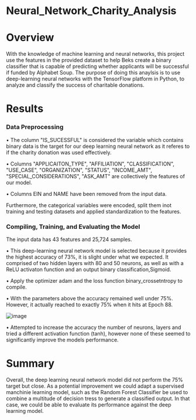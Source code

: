 # Neural_Network_Charity_Analysis
# Overview
With the knowledge of machine learning and neural networks, this project use the features in the provided dataset to help Beks create a binary classifier that is capable of predicting whether applicants will be successful if funded by Alphabet Soup. 
The purpose of doing this anaylsis is to use deep-learning neural networks with the TensorFlow platform in Python, to analyze and classify the success of charitable donations.
# Results
### Data Preprocessing
•	The column "IS_SUCESSFUL"  is considered the variable which contains binary data is the target for our deep learning neural network as it referes to if the charity donation was used effectively.

•	Columns "APPLICAITON_TYPE", "AFFILIATION", "CLASSIFICATION", "USE_CASE", "ORGANIZATION", "STATUS", "INCOME_AMT", "SPECIAL_CONSIDERATIONS", "ASK_AMT" are collectively the features of our model.

•	Columns EIN and NAME have been removed from the input data. 

Furthermore, the categorical variables were encoded, split them inot training and testing datasets and applied standardization to the features.

### Compiling, Training, and Evaluating the Model
The input data has 43 features and 25,724 samples.

•	This deep-learning neural network model is selected because it provides the highest accuracy of 73%, it is slight under what we expected. It comprised of two hidden layers with 80 and 50 neurons, as well as with a ReLU activaton function and an output binary classification,Sigmoid.

•	Apply the optimizer adam and the loss function binary_crossetntropy to compile.

•	With the parameters above the accuracy remained well under 75%. However, it actually reached to exactly 75% when it hits at Epoch 88. 

![image](https://user-images.githubusercontent.com/82733723/132998095-e77e1a20-5237-4af1-b353-3d08ce2cce31.png)  

•	Attempted to increase the accuracy the number of neurons, layers and tried a different activation function (tanh), however none of these seemed to significantly improve the models performance.

# Summary

Overall, the deep learning neural network model did not perform the 75% target but close. As a potential improvement we could adapt a supervised manchinie learning model,  such as the Random Forest Classifier be used to combine a multitude of decision tress to generate a classified output. In that case, we could be able to evaluate its performance against the deep learning model. 





